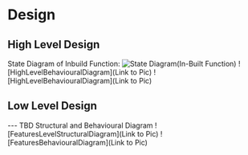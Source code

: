 # Design

## High Level Design 

State Diagram of Inbuild Function:
![State Diagram(In-Built Function)](https://user-images.githubusercontent.com/78848562/107875685-5a837f00-6ee7-11eb-9629-ff9064a72354.png)
![HighLevelBehaviouralDiagram](Link to Pic)
![HighLevelBehaviouralDiagram](Link to Pic)

## Low Level Design 

--- TBD Structural and Behavioural Diagram
![FeaturesLevelStructuralDiagram](Link to Pic)
![FeaturesBehaviouralDiagram](Link to Pic)
